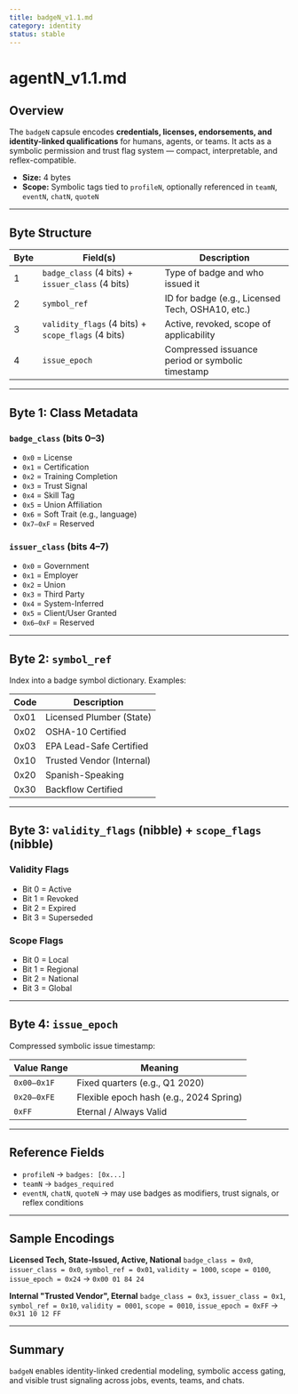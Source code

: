 ```yaml
---
title: badgeN_v1.1.md
category: identity
status: stable
---
```


# agentN_v1.1.md

## Overview

The `badgeN` capsule encodes **credentials, licenses, endorsements, and identity-linked qualifications** for humans, agents, or teams. It acts as a symbolic permission and trust flag system — compact, interpretable, and reflex-compatible.

* **Size:** 4 bytes
* **Scope:** Symbolic tags tied to `profileN`, optionally referenced in `teamN`, `eventN`, `chatN`, `quoteN`

---

## Byte Structure

| Byte | Field(s)                                           | Description                                      |
| ---- | -------------------------------------------------- | ------------------------------------------------ |
| 1    | `badge_class` (4 bits) + `issuer_class` (4 bits)   | Type of badge and who issued it                  |
| 2    | `symbol_ref`                                       | ID for badge (e.g., Licensed Tech, OSHA10, etc.) |
| 3    | `validity_flags` (4 bits) + `scope_flags` (4 bits) | Active, revoked, scope of applicability          |
| 4    | `issue_epoch`                                      | Compressed issuance period or symbolic timestamp |

---

## Byte 1: Class Metadata

### `badge_class` (bits 0–3)

* `0x0` = License
* `0x1` = Certification
* `0x2` = Training Completion
* `0x3` = Trust Signal
* `0x4` = Skill Tag
* `0x5` = Union Affiliation
* `0x6` = Soft Trait (e.g., language)
* `0x7–0xF` = Reserved

### `issuer_class` (bits 4–7)

* `0x0` = Government
* `0x1` = Employer
* `0x2` = Union
* `0x3` = Third Party
* `0x4` = System-Inferred
* `0x5` = Client/User Granted
* `0x6–0xF` = Reserved

---

## Byte 2: `symbol_ref`

Index into a badge symbol dictionary. Examples:

| Code | Description               |
| ---- | ------------------------- |
| 0x01 | Licensed Plumber (State)  |
| 0x02 | OSHA-10 Certified         |
| 0x03 | EPA Lead-Safe Certified   |
| 0x10 | Trusted Vendor (Internal) |
| 0x20 | Spanish-Speaking          |
| 0x30 | Backflow Certified        |

---

## Byte 3: `validity_flags` (nibble) + `scope_flags` (nibble)

### Validity Flags

* Bit 0 = Active
* Bit 1 = Revoked
* Bit 2 = Expired
* Bit 3 = Superseded

### Scope Flags

* Bit 0 = Local
* Bit 1 = Regional
* Bit 2 = National
* Bit 3 = Global

---

## Byte 4: `issue_epoch`

Compressed symbolic issue timestamp:

| Value Range | Meaning                                 |
| ----------- | --------------------------------------- |
| `0x00–0x1F` | Fixed quarters (e.g., Q1 2020)          |
| `0x20–0xFE` | Flexible epoch hash (e.g., 2024 Spring) |
| `0xFF`      | Eternal / Always Valid                  |

---

## Reference Fields

* `profileN` → `badges: [0x...]`
* `teamN` → `badges_required`
* `eventN`, `chatN`, `quoteN` → may use badges as modifiers, trust signals, or reflex conditions

---

## Sample Encodings

**Licensed Tech, State-Issued, Active, National**
`badge_class = 0x0`, `issuer_class = 0x0`, `symbol_ref = 0x01`, `validity = 1000`, `scope = 0100`, `issue_epoch = 0x24`
→ `0x00 01 84 24`

**Internal "Trusted Vendor", Eternal**
`badge_class = 0x3`, `issuer_class = 0x1`, `symbol_ref = 0x10`, `validity = 0001`, `scope = 0010`, `issue_epoch = 0xFF`
→ `0x31 10 12 FF`

---

## Summary

`badgeN` enables identity-linked credential modeling, symbolic access gating, and visible trust signaling across jobs, events, teams, and chats.
